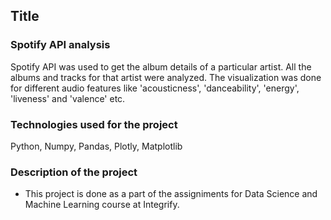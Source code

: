 ## Title
### Spotify API analysis
Spotify API was used to get the album details of a particular artist. All the albums and tracks for that artist were analyzed. The visualization was done for different audio features like 'acousticness', 'danceability', 'energy', 'liveness' and 'valence' etc.
### Technologies used for the project
 Python, Numpy, Pandas, Plotly, Matplotlib
### Description of the project
* This project is done as a part of the assigniments for Data Science and Machine Learning course at Integrify.